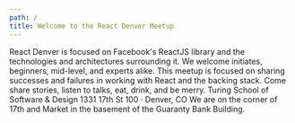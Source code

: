 ```yaml
---
path: /
title: Welcome to the React Denver Meetup
---
```


React Denver is focused on Facebook's ReactJS library and the technologies
and architectures surrounding it. We welcome initiates, beginners,
mid-level, and experts alike. This meetup is focused on sharing successes
and failures in working with React and the backing stack. Come share
stories, listen to talks, eat, drink, and be merry. Turing School of
Software & Design 1331 17th St 100 · Denver, CO We are on the corner of
17th and Market in the basement of the Guaranty Bank Building.
